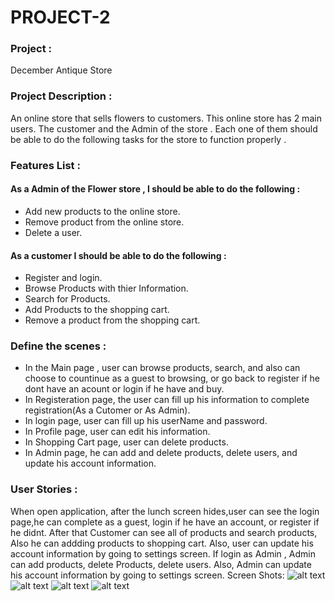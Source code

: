 # PROJECT-2


### Project : 
December Antique Store


### Project Description :
An online store that sells flowers to customers. This online store has 2 main users. The customer and the Admin of the store . Each one of them should be able to do the following tasks for the store to function properly .


### Features List :
  #### As a Admin of the Flower store , I should be able to do the following :
- Add new products to the online store.
- Remove product from the online store.
- Delete a user.

#### As a customer I should be able to do the following :
- Register and login.
- Browse Products with thier Information. 
- Search for Products.
- Add Products to the shopping cart.
- Remove a product from the shopping cart.



### Define the scenes :
- In the Main page , user can browse products, search, and also can choose to countinue as a guest to browsing, or go back to register if he dont have an acount or login if he have and buy.
- In Registeration page, the user can fill up his information to complete registration(As a Cutomer or As Admin).
- In login page, user can fill up his userName and password.
- In Profile page, user can edit his information.
- In Shopping Cart page, user can delete products.
- In Admin page, he can add and delete products, delete users, and update his account information.


### User Stories :
When open application, after the lunch screen hides,user can see the login page,he can  complete as a guest, login if he have an account, or register if he didnt. After that Customer can see all of products and search products, Also he can addding products to shopping cart. Also, user can update his account information by going to settings screen.
If  login as Admin , Admin can add products, delete Products, delete users. Also, Admin can update his account information by going to settings screen.
Screen Shots:
![alt text](https://raw.githubusercontent.com/DalalAlsaidi/PROJECT-2/main/Launch%20Screen.png/200/300?style=centerme)
![alt text](https://raw.githubusercontent.com/DalalAlsaidi/PROJECT-2/main/Login%20Screen.png)
![alt text](https://github.com/DalalAlsaidi/PROJECT-2/blob/main/Home%20Screen.png?raw=true)
![alt text](https://raw.githubusercontent.com/DalalAlsaidi/PROJECT-2/main/Registration%20Screen.png)

